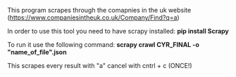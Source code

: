 This program scrapes through the comapnies in the uk website (https://www.companiesintheuk.co.uk/Company/Find?q=a) 

In order to use this tool you need to have scrapy installed: **pip install Scrapy**

To run it use the following command: **scrapy crawl CYR_FINAL -o "name_of_file".json**

This scrapes every result with "a" cancel with cntrl + c (ONCE!)

